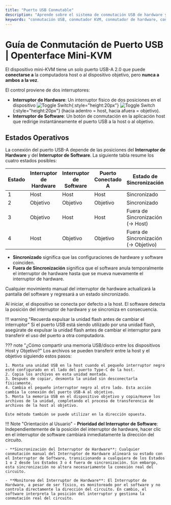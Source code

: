 ```yaml
---
title: "Puerto USB Conmutable"
description: "Aprende sobre el sistema de conmutación USB de hardware y software dual en el Openterface Mini-KVM. Comprende los cuatro estados operativos, las pautas de seguridad y las futuras capacidades de acceso remoto."
keywords: "conmutación USB, conmutador KVM, conmutador de hardware, conmutador de software, control de puerto USB, KVM sobre USB, KVM sobre IP, acceso remoto, gestión de dispositivos USB, periféricos de computadora, gestión de energía USB"
---
```


# **Guía de Conmutación de Puerto USB** | Openterface Mini-KVM

El dispositivo mini-KVM tiene un solo puerto USB-A 2.0 que puede **conectarse a** la computadora host o al dispositivo objetivo, pero **nunca a ambos a la vez**. 

El control proviene de dos interruptores:

- **Interruptor de Hardware**: Un interruptor físico de dos posiciones en el dispositivo ![Toggle Switch](/images/shell-icons/toggle-h-t.svg#only-light){:style="height:20px"} ![Toggle Switch](/images/shell-icons/toggle-h-t_1.svg#only-dark){:style="height:20px"} (hacia adentro = host, hacia afuera = objetivo).  
- **Interruptor de Software**: Un botón de conmutación en la aplicación host que redirige instantáneamente el puerto USB a la host o al objetivo.

## Estados Operativos

La conexión del puerto USB-A depende de las posiciones del **Interruptor de Hardware** y del **Interruptor de Software**. La siguiente tabla resume los cuatro estados posibles:

| **Estado** | **Interruptor de Hardware** | **Interruptor de Software** | **Puerto Conectado A** | **Estado de Sincronización**       |
|-----------|------------------------------|------------------------------|-------------------------|------------------------------------|
| 1         | Host                         | Host                         | Host                    | Sincronizado                       |
| 2         | Objetivo                     | Objetivo                     | Objetivo                | Sincronizado                       |
| 3         | Objetivo                     | Host                         | Host                    | Fuera de Sincronización (→ Host)   |
| 4         | Host                         | Objetivo                     | Objetivo                | Fuera de Sincronización (→ Objetivo) |

- **Sincronizado** significa que las configuraciones de hardware y software coinciden.  
- **Fuera de Sincronización** significa que el software anula temporalmente el interruptor de hardware hasta que se mueva nuevamente el interruptor de hardware.

Cualquier movimiento manual del interruptor de hardware actualizará la pantalla del software y regresará a un estado sincronizado.

Al iniciar, el dispositivo se conecta por defecto a la host. El software detecta la posición del interruptor de hardware y se sincroniza en consecuencia.

!!! warning "Recuerda expulsar la unidad flash antes de cambiar el interruptor"
    Si el puerto USB está siendo utilizado por una unidad flash, asegúrate de expulsar la unidad flash antes de cambiar el interruptor para transferir el uso del puerto a otra computadora.

??? note "¿Cómo compartir una memoria USB/disco entre los dispositivos Host y Objetivo?"
    Los archivos se pueden transferir entre la host y el objetivo siguiendo estos pasos:

    1. Monta una unidad USB en la host cuando el pequeño interruptor negro esté configurado en el lado del puerto Type-C de la host.
    2. Copia los archivos en esta unidad montada.
    3. Después de copiar, desmonta la unidad sin desconectarla físicamente.
    4. Cambia el pequeño interruptor negro al otro lado. Esta acción cambia la conexión del puerto USB-A al objetivo.
    5. Monta la memoria USB en el dispositivo objetivo y copia/mueve los archivos de la unidad, completando el proceso de transferencia de archivos de la host al objetivo.

    Este método también se puede utilizar en la dirección opuesta.

!!! Note "Orientación al Usuario"
    - **Prioridad del Interruptor de Software**: Independientemente de la posición del interruptor de hardware, hacer clic en el interruptor de software cambiará inmediatamente la dirección del circuito.

    - **Sincronización del Interruptor de Hardware**: Cualquier conmutación manual del Interruptor de Hardware alineará su estado con el Interruptor de Software, transicionando a cualquiera de los Estados 1 o 2 desde los Estados 3 o 4 fuera de sincronización. Sin embargo, esta sincronización no altera necesariamente la conexión real del circuito.

    - **Monitoreo del Interruptor de Hardware**: El Interruptor de Hardware, a pesar de ser físico, es monitoreado por el software y no controla directamente la dirección del circuito. En cambio, el software interpreta la posición del interruptor y gestiona la conmutación real del circuito.